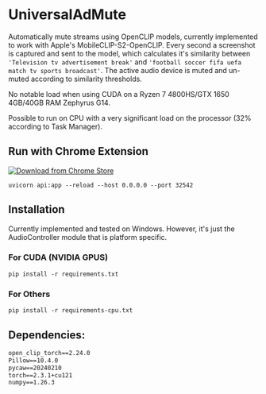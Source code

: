 # UniversalAdMute

Automatically mute streams using OpenCLIP models, currently implemented to work with Apple's MobileCLIP-S2-OpenCLIP. Every second a screenshot is captured and sent to the model, which calculates it's similarity between `'Television tv advertisement break'` and `'football soccer fifa uefa match tv sports broadcast'`. The active audio device is muted and un-muted according to similarity thresholds. 

No notable load when using CUDA on a Ryzen 7 4800HS/GTX 1650 4GB/40GB RAM Zephyrus G14.

Possible to run on CPU with a very significant load on the processor (32% according to Task Manager).

## Run with Chrome Extension
<a href=https://chromewebstore.google.com/detail/universaladmute-controlle/anigmkdhekjbfflflneamdhlclcefpch>
<img src=https://developer.chrome.com/static/docs/webstore/branding/image/HRs9MPufa1J1h5glNhut.png alt="Download from Chrome Store">
</a>

`uvicorn api:app --reload --host 0.0.0.0 --port 32542`

## Installation
Currently implemented and tested on Windows. However, it's just the AudioController module that is platform specific.
### For CUDA (NVIDIA GPUS)
`pip install -r requirements.txt`

### For Others
`pip install -r requirements-cpu.txt`


## Dependencies:
```comtypes==1.4.4
open_clip_torch==2.24.0
Pillow==10.4.0
pycaw==20240210
torch==2.3.1+cu121
numpy==1.26.3
```
